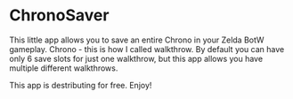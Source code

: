 # ChronoSaver
 This little app allows you to save an entire Chrono in your Zelda BotW gameplay. Chrono - this is how I called walkthrow. 
 By default you can have only 6 save slots for just one walkthrow, but this app allows you have multiple different walkthrows.
 
 This app is destributing for free. Enjoy!

